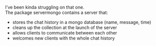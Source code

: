 I've been kinda struggling on that one.
<br>
The package servermongo contains a server that:
* stores the chat history in a mongo database (name, message, time)
* cleans up the collection at the launch of the server
* allows clients to communicate between each other
* welcomes new clients with the whole chat history
